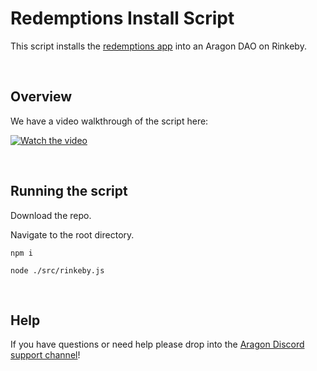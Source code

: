 # Redemptions Install Script

This script installs the [redemptions app](https://github.com/1Hive/redemptions-app) into an Aragon DAO on Rinkeby.

<br>

## Overview

We have a video walkthrough of the script here:



[![Watch the video](https://i.imgur.com/3I4KqFv.png)](https://www.youtube.com/watch?v=3zzsQaKcl3k)

<br>

## Running the script

Download the repo.

Navigate to the root directory.

`npm i`

`node ./src/rinkeby.js`

<br>

## Help

If you have questions or need help please drop into the [Aragon Discord support channel](https://discord.gg/NT5fNRp)!
